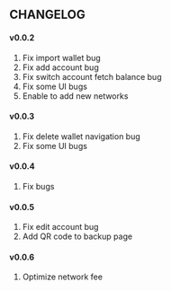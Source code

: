 ## CHANGELOG

#### v0.0.2

1. Fix import wallet bug
2. Fix add account bug
3. Fix switch account fetch balance bug
4. Fix some UI bugs
5. Enable to add new networks

#### v0.0.3

1. Fix delete wallet navigation bug
2. Fix some UI bugs

#### v0.0.4

1. Fix bugs

#### v0.0.5

1. Fix edit account bug
2. Add QR code to backup page

#### v0.0.6

1. Optimize network fee

